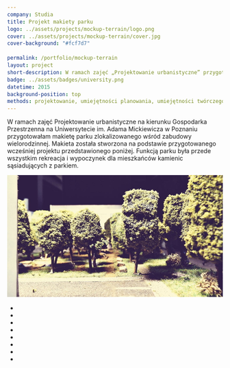 ```yaml
---
company: Studia
title: Projekt makiety parku
logo: ../assets/projects/mockup-terrain/logo.png
cover: ../assets/projects/mockup-terrain/cover.jpg
cover-background: "#fcf7d7"

permalink: /portfolio/mockup-terrain
layout: project
short-description: W ramach zajęć „Projektowanie urbanistyczne” przygotowałam makietę parku zlokalizowanego wśród zabudowy wielorodzinnej
badge: ../assets/badges/university.png
datetime: 2015
background-position: top
methods: projektowanie, umiejętności planowania, umiejętności twórczego rozwiązywania problemów, zdolności manualne, umiejętność organizacji własnej pracy
---
```


W ramach zajęć Projektowanie urbanistyczne na kierunku Gospodarka Przestrzenna na Uniwersytecie im. Adama Mickiewicza w&nbsp;Poznaniu przygotowałam makietę parku zlokalizowanego wśród zabudowy wielorodzinnej. Makieta została stworzona na podstawie przygotowanego wcześniej projektu przedstawionego poniżej. Funkcją parku była przede wszystkim rekreacja i&nbsp;wypoczynek dla mieszkańców kamienic sąsiadujących z&nbsp;parkiem.

<div class="project-image">
	<img class="item" src="../assets/projects/mockup-terrain/0.jpg" href="../assets/projects/mockup-terrain/0.jpg" />
</div>
<ul class="gallery">
	<li class="item" href="../assets/projects/mockup-terrain/1.jpg" style="background-image: url(../assets/projects/mockup-terrain/1.jpg);"></li>
	<li class="item" href="../assets/projects/mockup-terrain/2.jpg" style="background-image: url(../assets/projects/mockup-terrain/2.jpg);"></li>
	<li class="item" href="../assets/projects/mockup-terrain/3.jpg" style="background-image: url(../assets/projects/mockup-terrain/3.jpg);"></li>
	<li class="item" href="../assets/projects/mockup-terrain/4.jpg" style="background-image: url(../assets/projects/mockup-terrain/4.jpg);"></li>
	<li class="item" href="../assets/projects/mockup-terrain/5.jpg" style="background-image: url(../assets/projects/mockup-terrain/5.jpg);"></li>
	<li class="item" href="../assets/projects/mockup-terrain/6.jpg" style="background-image: url(../assets/projects/mockup-terrain/6.jpg);"></li>
	<li class="item" href="../assets/projects/mockup-terrain/7.jpg" style="background-image: url(../assets/projects/mockup-terrain/7.jpg);"></li>
	<li class="item" href="../assets/projects/mockup-terrain/8.jpg" style="background-image: url(../assets/projects/mockup-terrain/8.jpg);"></li>
</ul>

